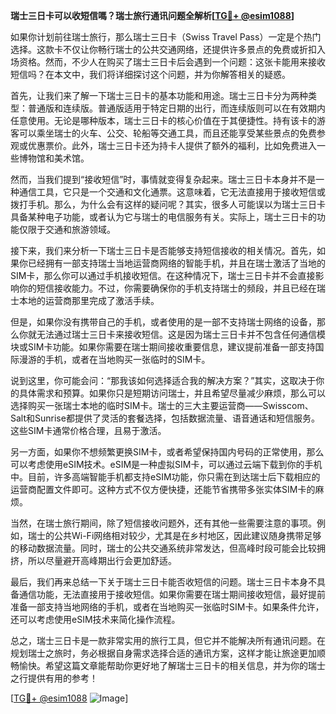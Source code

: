 **瑞士三日卡可以收短信嗎？瑞士旅行通讯问题全解析[[TG💪+ @esim1088](https://t.me/s/esim1088)]**

如果你计划前往瑞士旅行，那么瑞士三日卡（Swiss Travel Pass）一定是个热门选择。这款卡不仅让你畅行瑞士的公共交通网络，还提供许多景点的免费或折扣入场资格。然而，不少人在购买了瑞士三日卡后会遇到一个问题：这张卡能用来接收短信吗？在本文中，我们将详细探讨这个问题，并为你解答相关的疑惑。

首先，让我们来了解一下瑞士三日卡的基本功能和用途。瑞士三日卡分为两种类型：普通版和连续版。普通版适用于特定日期的出行，而连续版则可以在有效期内任意使用。无论是哪种版本，瑞士三日卡的核心价值在于其便捷性。持有该卡的游客可以乘坐瑞士的火车、公交、轮船等交通工具，而且还能享受某些景点的免费参观或优惠票价。此外，瑞士三日卡还为持卡人提供了额外的福利，比如免费进入一些博物馆和美术馆。

然而，当我们提到“接收短信”时，事情就变得复杂起来。瑞士三日卡本身并不是一种通信工具，它只是一个交通和文化通票。这意味着，它无法直接用于接收短信或拨打手机。那么，为什么会有这样的疑问呢？其实，很多人可能误以为瑞士三日卡具备某种电子功能，或者认为它与瑞士的电信服务有关。实际上，瑞士三日卡的功能仅限于交通和旅游领域。

接下来，我们来分析一下瑞士三日卡是否能够支持短信接收的相关情况。首先，如果你已经拥有一部支持瑞士当地运营商网络的智能手机，并且在瑞士激活了当地的SIM卡，那么你可以通过手机接收短信。在这种情况下，瑞士三日卡并不会直接影响你的短信接收能力。不过，你需要确保你的手机支持瑞士的频段，并且已经在瑞士本地的运营商那里完成了激活手续。

但是，如果你没有携带自己的手机，或者使用的是一部不支持瑞士网络的设备，那么你就无法通过瑞士三日卡来接收短信。这是因为瑞士三日卡并不包含任何通信模块或SIM卡功能。如果你需要在瑞士期间接收重要信息，建议提前准备一部支持国际漫游的手机，或者在当地购买一张临时的SIM卡。

说到这里，你可能会问：“那我该如何选择适合我的解决方案？”其实，这取决于你的具体需求和预算。如果你只是短期访问瑞士，并且希望尽量减少麻烦，那么可以选择购买一张瑞士本地的临时SIM卡。瑞士的三大主要运营商——Swisscom、Salt和Sunrise都提供了灵活的套餐选择，包括数据流量、语音通话和短信服务。这些SIM卡通常价格合理，且易于激活。

另一方面，如果你不想频繁更换SIM卡，或者希望保持国内号码的正常使用，那么可以考虑使用eSIM技术。eSIM是一种虚拟SIM卡，可以通过云端下载到你的手机中。目前，许多高端智能手机都支持eSIM功能，你只需在到达瑞士后下载相应的运营商配置文件即可。这种方式不仅方便快捷，还能节省携带多张实体SIM卡的麻烦。

当然，在瑞士旅行期间，除了短信接收问题外，还有其他一些需要注意的事项。例如，瑞士的公共Wi-Fi网络相对较少，尤其是在乡村地区，因此建议随身携带足够的移动数据流量。同时，瑞士的公共交通系统非常发达，但高峰时段可能会比较拥挤，所以尽量避开高峰期出行会更加舒适。

最后，我们再来总结一下关于瑞士三日卡能否收短信的问题。瑞士三日卡本身不具备通信功能，无法直接用于接收短信。如果你需要在瑞士期间接收短信，最好提前准备一部支持当地网络的手机，或者在当地购买一张临时SIM卡。如果条件允许，还可以考虑使用eSIM技术来简化操作流程。

总之，瑞士三日卡是一款非常实用的旅行工具，但它并不能解决所有通讯问题。在规划瑞士之旅时，务必根据自身需求选择合适的通讯方案，这样才能让旅途更加顺畅愉快。希望这篇文章能帮助你更好地了解瑞士三日卡的相关信息，并为你的瑞士之行提供有用的参考！

[[TG💪+ @esim1088](https://t.me/s/esim1088) ![Image](https://i.postimg.cc/4NQfJmqS/Snipaste-2025-05-13-00-14-12.png)]